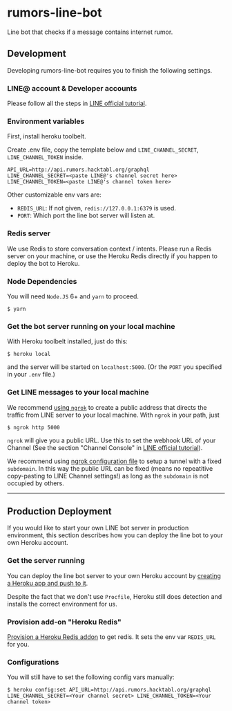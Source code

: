 # rumors-line-bot
Line bot that checks if a message contains internet rumor.

## Development

Developing rumors-line-bot requires you to finish the following settings.

### LINE@ account & Developer accounts

Please follow all the steps in [LINE official tutorial](https://developers.line.me/messaging-api/getting-started).

### Environment variables

First, install heroku toolbelt.

Create .env file, copy the template below and `LINE_CHANNEL_SECRET`, `LINE_CHANNEL_TOKEN` inside.
```
API_URL=http://api.rumors.hacktabl.org/graphql
LINE_CHANNEL_SECRET=<paste LINE@'s channel secret here>
LINE_CHANNEL_TOKEN=<paste LINE@'s channel token here>
```

Other customizable env vars are:

* `REDIS_URL`: If not given, `redis://127.0.0.1:6379` is used.
* `PORT`: Which port the line bot server will listen at.

### Redis server

We use Redis to store conversation context / intents. Please run a Redis server on your machine, or use the Heroku Redis directly if you happen to deploy the bot to Heroku.

### Node Dependencies

You will need `Node.JS` 6+ and `yarn` to proceed.

```
$ yarn
```

### Get the bot server running on your local machine

With Heroku toolbelt installed, just do this:

```
$ heroku local
```

and the server will be started on `localhost:5000`. (Or the `PORT` you specified in your `.env` file.)

### Get LINE messages to your local machine

We recommend [using `ngrok`](https://medium.com/@Oskarr3/developing-messenger-bot-with-ngrok-5d23208ed7c8#.csc8rum8s) to create a public address that directs the traffic from LINE server to your local machine. With `ngrok` in your path, just

```
$ ngrok http 5000
```

`ngrok` will give you a public URL. Use this to set the webhook URL of your Channel (See the section "Channel Console" in [LINE official tutorial](https://developers.line.me/messaging-api/getting-started)).

We recommend using [ngrok configuration file](https://ngrok.com/docs#config) to setup a tunnel with a fixed `subdomain`. In this way the public URL can be fixed (means no repeatitive copy-pasting to LINE Channel settings!) as long as the `subdomain` is not occupied by others.

---

## Production Deployment

If you would like to start your own LINE bot server in production environment, this section describes how you can deploy the line bot to your own Heroku account.

### Get the server running

You can deploy the line bot server to your own Heroku account by [creating a Heroku app and push to it](https://devcenter.heroku.com/articles/git#creating-a-heroku-remote).

Despite the fact that we don't use `Procfile`, Heroku still does detection and installs the correct environment for us.

### Provision add-on "Heroku Redis"

[Provision a Heroku Redis addon](https://elements.heroku.com/addons/heroku-redis) to get redis. It sets the env var `REDIS_URL` for you.

### Configurations

You will still have to set the following config vars manually:

```
$ heroku config:set API_URL=http://api.rumors.hacktabl.org/graphql LINE_CHANNEL_SECRET=<Your channel secret> LINE_CHANNEL_TOKEN=<Your channel token>
```
